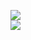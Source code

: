 [![](https://img.shields.io/badge/Made%20With-Github%20Spray-lightgrey.svg?style=for-the-badge&logo=github)](https://github.com/Annihil/github-spray#5400)  
[![](https://i.imgur.com/2DrTn0Z.gif)](https://github.com/Annihil/github-spray)